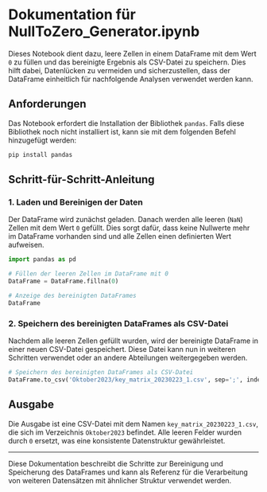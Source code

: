 
# Dokumentation für NullToZero_Generator.ipynb

Dieses Notebook dient dazu, leere Zellen in einem DataFrame mit dem Wert `0` zu füllen und das bereinigte Ergebnis als CSV-Datei zu speichern. Dies hilft dabei, Datenlücken zu vermeiden und sicherzustellen, dass der DataFrame einheitlich für nachfolgende Analysen verwendet werden kann.

## Anforderungen

Das Notebook erfordert die Installation der Bibliothek `pandas`. Falls diese Bibliothek noch nicht installiert ist, kann sie mit dem folgenden Befehl hinzugefügt werden:
```bash
pip install pandas
```

## Schritt-für-Schritt-Anleitung

### 1. Laden und Bereinigen der Daten

Der DataFrame wird zunächst geladen. Danach werden alle leeren (`NaN`) Zellen mit dem Wert `0` gefüllt. Dies sorgt dafür, dass keine Nullwerte mehr im DataFrame vorhanden sind und alle Zellen einen definierten Wert aufweisen.

```python
import pandas as pd

# Füllen der leeren Zellen im DataFrame mit 0
DataFrame = DataFrame.fillna(0)

# Anzeige des bereinigten DataFrames
DataFrame
```

### 2. Speichern des bereinigten DataFrames als CSV-Datei

Nachdem alle leeren Zellen gefüllt wurden, wird der bereinigte DataFrame in einer neuen CSV-Datei gespeichert. Diese Datei kann nun in weiteren Schritten verwendet oder an andere Abteilungen weitergegeben werden.

```python
# Speichern des bereinigten DataFrames als CSV-Datei
DataFrame.to_csv('Oktober2023/key_matrix_20230223_1.csv', sep=';', index=False)
```

## Ausgabe

Die Ausgabe ist eine CSV-Datei mit dem Namen `key_matrix_20230223_1.csv`, die sich im Verzeichnis `Oktober2023` befindet. Alle leeren Felder wurden durch `0` ersetzt, was eine konsistente Datenstruktur gewährleistet.

---

Diese Dokumentation beschreibt die Schritte zur Bereinigung und Speicherung des DataFrames und kann als Referenz für die Verarbeitung von weiteren Datensätzen mit ähnlicher Struktur verwendet werden.
